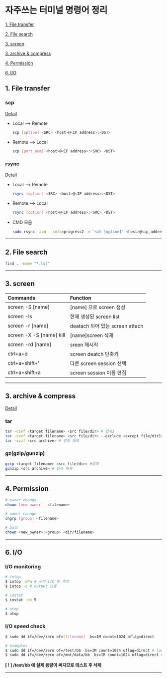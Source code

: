 # 자주쓰는 터미널 명령어 정리

  [1. File transfer](#1.-File-transfer)

  [2. File search](#2.-File-search)


  [3. screen](#3.-screen)
  
  [3. archive & compress](#3.-archive-&-compress)

  [4. Permission](#4.-Permission)
  
  [6. I/O](#6.-I/O)

## 1. File transfer <a name="1.-File-transfer"></a>

  ### scp
  [Detail](https://twpower.github.io/138-send-file-using-scp-command)
  
  * Local --> Remote
    ```bash
    scp [option] <SRC> <host>@<IP address>:<DST>
    ```
  * Remote --> Local
    ```bash
    scp [port_num] <host>@<IP address>:<SRC> <DST>
    ```

  ### rsync
  [Detail](https://blueyikim.tistory.com/562)

  * Local --> Remote
    ```bash
    rsync [option] <SRC> <host>@<IP address>:<DST>
    ```
  * Remote --> Local
    ```bash
    rsync [option] <host>@<IP address>:<SRC> <DST>
    ```
  * CMD 모음
    ```bash
    sudo rsync -avu --info=progress2 -e 'ssh [option]' <host>@<ip_address>:<DST> <SRC> > trans.log 2>&1
    ```

---
## 2. File search <a name="2.-File-search"></a>

  ```bash
  find . -name "*.lst"
  ```

---

## 3. screen <a name="3.-screen"></a>

  |Commands|Function|
  |:----|:----|
  |screen -S [name]|[name] 으로 screen 생성|
  |screen -ls|현재 생성된 screen list |
  |screen -r [name]|deatach 되어 있는 screen attach|
  |screen -X -S [name] kill|[name]screen 삭제|
  |screen -rd [name]|sreen 재시작|
  |ctrl+a+d|screen deatch 단축키|
  |ctrl+a+shift+'|다른 screen session  선택|
  |ctrl+a+shift+a|screen session 이름 편집|



---


## 3. archive & compress <a name="3.-archive-&-compress"></a>

  [Detail](https://ifuwanna.tistory.com/31)
  
  ### tar
  ```bash
  tar -czvf <target filename> <src file/dir> # 압축1
  tar -czvf <target filename> <src file/dir> --exclude <except file/dir1> # 압축2
  tar -xvzf <src archive> # 압축 해제  
  ```

  ### gz(gzip/gunzip)
  ```bash
  gzip <target filename> <src file/dir> #압축
  gunzip <src archive> # 압축 해제
  ```


---
## 4. Permission <a name="4.-Permission"></a>
  ```bash
  # owner change
  chown [new-owner]  <filename>

  # owner change
  chgrp [group] <filename>
  
  # both
  chown <new_owner>:<group> <dir/filename>

  ```
---

## 6. I/O <a name="6.-I/O"></a>

  ### I/O monitoring
  ```bash
  # iotop
  $ iotop -oPa # 누적 I/O 량 측정
  $ iotop -o # output 만을 

  # iostat
  $ iostat -dx 5

  # atop
  $ atop

  ```

  ### I/O speed check
  ```bash
  $ sudo dd if=/dev/zero of=[filename]  bs=1M count=1024 oflag=direct

  # examples 
  $ sudo dd if=/dev/zero of=/test/bb  bs=1M count=1024 oflag=direct # local domain
  $ sudo dd if=/dev/zero of=/mnt/data/bb  bs=1M count=1024 oflag=direct # mount domain
  ```
  **[ ! ] /test/bb 에 실제 용량이 써지므로 테스트 후 삭제**

---

